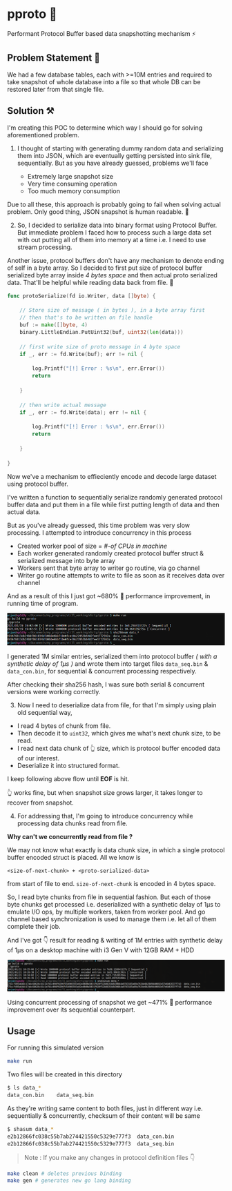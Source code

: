 # pproto 🚀

Performant Protocol Buffer based data snapshotting mechanism ⚡️

## Problem Statement 🤨

We had a few database tables, each with >=10M entries and required to take snapshot of whole database into a file so that whole DB can be restored later from that single file.

## Solution ⚒️

I'm creating this POC to determine which way I should go for solving aforementioned problem.


1. I thought of starting with generating dummy random data and serializing them into JSON, which are eventually getting persisted into sink file, sequentially. But as you have already guessed, problems we'll face

    - Extremely large snapshot size
    - Very time consuming operation
    - Too much memory consumption
    
Due to all these, this approach is probably going to fail when solving actual problem. Only good thing, JSON snapshot is human readable. 🙂

2. So, I decided to serialize data into binary format using Protocol Buffer. But immediate problem I faced how to process such a large data set with out putting all of them into memory at a time i.e. I need to use stream processing.

Another issue, protocol buffers don't have any mechanism to denote ending of self in a byte array. So I decided to first put size of protocol buffer serialized byte array inside _4 bytes space_ and then actual proto serialized data. That'll be helpful while reading data back from file. 🤯

```go
func protoSerialize(fd io.Writer, data []byte) {

    // Store size of message ( in bytes ), in a byte array first
    // then that's to be written on file handle
    buf := make([]byte, 4)
    binary.LittleEndian.PutUint32(buf, uint32(len(data)))

    // first write size of proto message in 4 byte space
    if _, err := fd.Write(buf); err != nil {

	    log.Printf("[!] Error : %s\n", err.Error())
	    return

    }

    // then write actual message
    if _, err := fd.Write(data); err != nil {

	    log.Printf("[!] Error : %s\n", err.Error())
	    return

    }

}
```

Now we've a mechanism to effieciently encode and decode large dataset using protocol buffer.

I've written a function to sequentially serialize randomly generated protocol buffer data and put them in a file while first putting length of data and then actual data.

But as you've already guessed, this time problem was very slow processing. I attempted to introduce concurrency in this process
    
- Created worker pool of size = _#-of CPUs in machine_
- Each worker generated randomly created protocol buffer struct & serialized message into byte array
- Workers sent that byte array to writer go routine, via go channel
- Writer go routine attempts to write to file as soon as it receives data over channel

And as a result of this I just got ~680% 🚀 performance improvement, in running time of program.

![screenshot](sc/sc_1.png)

I generated 1M similar entries, serialized them into protocol buffer _( with a synthetic delay of 1μs )_ and wrote them into target files `data_seq.bin` & `data_con.bin`, for sequential & concurrent processing respectively.

After checking their sha256 hash, I was sure both serial & concurrent versions were working correctly.

3. Now I need to deserialize data from file, for that I'm simply using plain old sequential way,

- I read 4 bytes of chunk from file.
- Then decode it to `uint32`, which gives me what's next chunk size, to be read.
- I read next data chunk of 👆 size, which is protocol buffer encoded data of our interest.
- Deserialize it into structured format.

I keep following above flow until **EOF** is hit.

👆 works fine, but when snapshot size grows larger, it takes longer to recover from snapshot.

4. For addressing that, I'm going to introduce concurrency while processing data chunks read from file.

**Why can't we concurrently read from file ?**

We may not know what exactly is data chunk size, in which a single protocol buffer encoded struct is placed. All we know is

```
<size-of-next-chunk> + <proto-serialized-data>
```

from start of file to end. `size-of-next-chunk` is encoded in 4 bytes space. 

So, I read byte chunks from file in sequential fashion. But each of those byte chunks get processed i.e. deserialized with a synthetic delay of 1μs to emulate I/O ops, by multiple workers, taken from worker pool. And go channel based synchronization is used to manage them i.e. let all of them complete their job.

And I've got 👇 result for reading & writing of 1M entries with synthetic delay of 1μs on a desktop machine with i3 Gen V with 12GB RAM + HDD

![screenshot](./sc/sc_2.png)

Using concurrent processing of snapshot we get ~471% 🚀 performance improvement over its sequential counterpart.

## Usage

For running this simulated version

```bash
make run
```

Two files will be created in this directory

```bash
$ ls data_*
data_con.bin	data_seq.bin
```

As they're writing same content to both files, just in different way i.e. sequentially & concurrently, checksum of their content will be same

```bash
$ shasum data_*
e2b12866fc038c55b7ab274421550c5329e777f3  data_con.bin
e2b12866fc038c55b7ab274421550c5329e777f3  data_seq.bin
```

> Note : If you make any changes in protocol definition files 👇

```bash
make clean # deletes previous binding
make gen # generates new go lang binding
```
